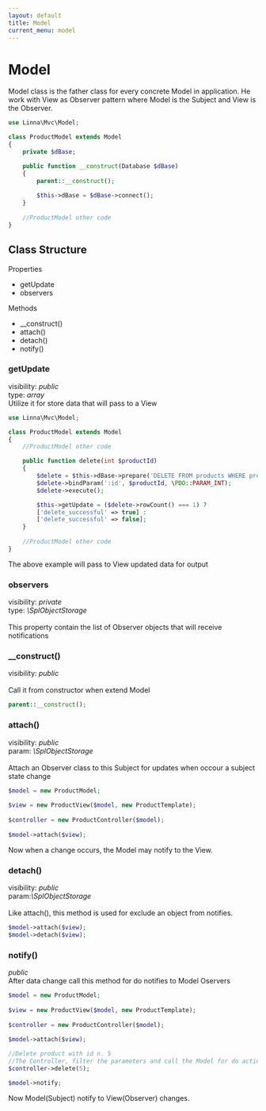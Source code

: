 ```yaml
---
layout: default
title: Model
current_menu: model
---
```


# Model

Model class is the father class for every concrete Model in application. He work with View as Observer pattern where Model is the Subject and View is the Observer.

```php
use Linna\Mvc\Model;

class ProductModel extends Model
{
    private $dBase;

    public function __construct(Database $dBase)
    {
        parent::__construct();
        
        $this->dBase = $dBase->connect();
    }
    
    //ProductModel other code
}
```

## Class Structure

Properties
- getUpdate
- observers

Methods
- __construct()
- attach()
- detach()
- notify()

### getUpdate
visibility: *public*<br/>
type: *array*<br/>
Utilize it for store data that will pass to a View
```php
use Linna\Mvc\Model;

class ProductModel extends Model
{
    //ProductModel other code

    public function delete(int $productId)
    {
        $delete = $this->dBase->prepare('DELETE FROM products WHERE product_id = :id');
        $delete->bindParam(':id', $productId, \PDO::PARAM_INT);
        $delete->execute();

        $this->getUpdate = ($delete->rowCount() === 1) ? 
        ['delete_successful' => true] : 
        ['delete_successful' => false];
    }
    
    //ProductModel other code
}
```
The above example will pass to View updated data for output

### observers
visibility: *private*<br/>
type: *\SplObjectStorage*<br/><br/>
This property contain the list of Observer objects that will receive notifications

### __construct()
visibility: *public*<br/><br/>
Call it from constructor when extend Model
```php
parent::__construct();
```

### attach()
visibility: *public*<br/>
param: *\SplObjectStorage*<br/><br/>
Attach an Observer class to this Subject for updates when occour a subject state change
```php
$model = new ProductModel;
        
$view = new ProductView($model, new ProductTemplate);
        
$controller = new ProductController($model);
        
$model->attach($view);
```
Now when a change occurs, the Model may notify to the View.

### detach()
visibility: *public*<br/>
param:*\SplObjectStorage*<br/><br/>
Like attach(), this method is used for exclude an object from notifies.
```php
$model->attach($view);
$model->detach($view);
```
### notify()
*public*<br/>
After data change call this method for do notifies to Model Oservers
```php
$model = new ProductModel;
        
$view = new ProductView($model, new ProductTemplate);
        
$controller = new ProductController($model);
        
$model->attach($view);

//Delete product with id n. 5
//The Controller, filter the parameters and call the Model for do actions on data
$controller->delete(5);

$model->notify;
```
Now Model(Subject) notify to View(Observer) changes.

